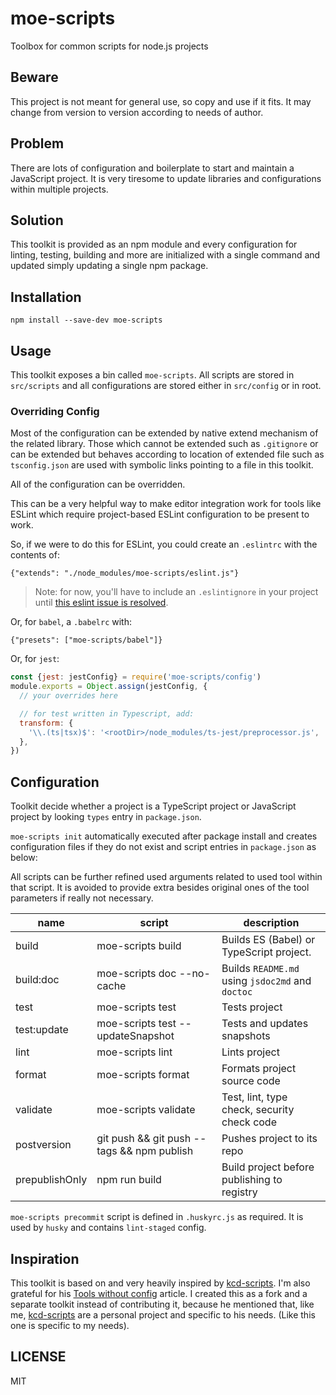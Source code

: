# moe-scripts

Toolbox for common scripts for node.js projects

## Beware

This project is not meant for general use, so copy and use if it fits. It may change from
version to version according to needs of author.

## Problem

There are lots of configuration and boilerplate to start and maintain a JavaScript project. It
is very tiresome to update libraries and configurations within multiple projects.

## Solution

This toolkit is provided as an npm module and every configuration for linting, testing, building and more
are initialized with a single command and updated simply updating a single npm package.

## Installation

```
npm install --save-dev moe-scripts
```

## Usage

This toolkit exposes a bin called `moe-scripts`. All scripts are stored in
`src/scripts` and all configurations are stored either in `src/config` or in root.

### Overriding Config

Most of the configuration can be extended by native extend mechanism of the related
library. Those which cannot be extended such as `.gitignore` or can be extended but
behaves according to location of extended file such as `tsconfig.json` are used with
symbolic links pointing to a file in this toolkit.

All of the configuration can be overridden.

This can be a very helpful way to make editor integration work for tools like
ESLint which require project-based ESLint configuration to be present to work.

So, if we were to do this for ESLint, you could create an `.eslintrc` with the
contents of:

```
{"extends": "./node_modules/moe-scripts/eslint.js"}
```

> Note: for now, you'll have to include an `.eslintignore` in your project until
> [this eslint issue is resolved](https://github.com/eslint/eslint/issues/9227).

Or, for `babel`, a `.babelrc` with:

```
{"presets": ["moe-scripts/babel"]}
```

Or, for `jest`:

```js
const {jest: jestConfig} = require('moe-scripts/config')
module.exports = Object.assign(jestConfig, {
  // your overrides here

  // for test written in Typescript, add:
  transform: {
    '\\.(ts|tsx)$': '<rootDir>/node_modules/ts-jest/preprocessor.js',
  },
})
```

## Configuration

Toolkit decide whether a project is a TypeScript project or JavaScript project by looking `types`
entry in `package.json`. 

`moe-scripts init` automatically executed after package install and creates configuration files
if they do not exist and script entries in `package.json` as below:

All scripts can be further refined used arguments related to used tool within that script.
It is avoided to provide extra besides original ones of the tool parameters if really not necessary.

|name|script|description
|---|---|---|
|build|moe-scripts build|Builds ES (Babel) or TypeScript project.|
|build:doc|moe-scripts doc --no-cache|Builds `README.md` using `jsdoc2md` and `doctoc`|
|test|moe-scripts test|Tests project|
|test:update|moe-scripts test --updateSnapshot|Tests and updates snapshots|
|lint|moe-scripts lint|Lints project|
|format|moe-scripts format|Formats project source code|
|validate|moe-scripts validate|Test, lint, type check, security check code|
|postversion|git push && git push --tags && npm publish|Pushes project to its repo|
|prepublishOnly|npm run build|Build project before publishing to registry|

`moe-scripts precommit` script is defined in `.huskyrc.js` as required. It is used by `husky` and
contains `lint-staged` config.

## Inspiration

This toolkit is based on and very heavily inspired by [kcd-scripts](https://github.com/kentcdodds/kcd-scripts).
I'm also grateful for his [Tools without config](https://blog.kentcdodds.com/automation-without-config-412ab5e47229)
article. I created this as a fork and a separate toolkit instead of contributing it, because he mentioned that, like me,
[kcd-scripts](https://github.com/kentcdodds/kcd-scripts) are a personal project and specific to his needs. (Like this
one is specific to my needs).

## LICENSE

MIT

